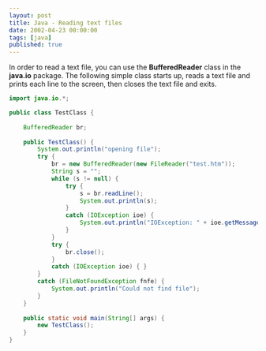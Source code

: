 ```yaml
---
layout: post
title: Java - Reading text files
date: 2002-04-23 00:00:00
tags: [java]
published: true
---
```


In order to read a text file, you can use the **BufferedReader** class in the **java.io** package. The following simple class starts up, 
reads a text file and prints each line to the screen, then closes the text file and exits.

```java
import java.io.*;

public class TestClass {
	
    BufferedReader br;
	
    public TestClass() {
        System.out.println("opening file");
        try {
            br = new BufferedReader(new FileReader("test.htm"));
            String s = "";
            while (s != null) {
                try {
                    s = br.readLine();
                    System.out.println(s);
                }
                catch (IOException ioe) {
                    System.out.println("IOException: " + ioe.getMessage());
                }
            }
            try {
                br.close();
            }
            catch (IOException ioe) { }
        }
        catch (FileNotFoundException fnfe) {
            System.out.println("Could not find file");
        }
    }
	
    public static void main(String[] args) {
        new TestClass();
    }
}
```
